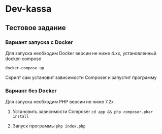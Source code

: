 # Dev-kassa

## Тестовое задание

### Вариант запуска с Docker
Для запуска необходим Docker версии не ниже 4.xx, установленный docker-compose

`docker-compose up`

Скрипт сам установит зависимости Composer и запустит программу

### Вариант без Docker
Для запуска необходим PHP версии не ниже 7.2x

1. Установить зависимости Composer
`cd app && php composer.phar install`

2. Запуск программы
`php index.php`
